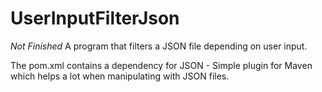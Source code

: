 # UserInputFilterJson
*Not Finished* A program that filters a JSON file depending on user input.

The pom.xml contains a dependency for JSON - Simple plugin for Maven which helps a lot when manipulating with JSON files.
